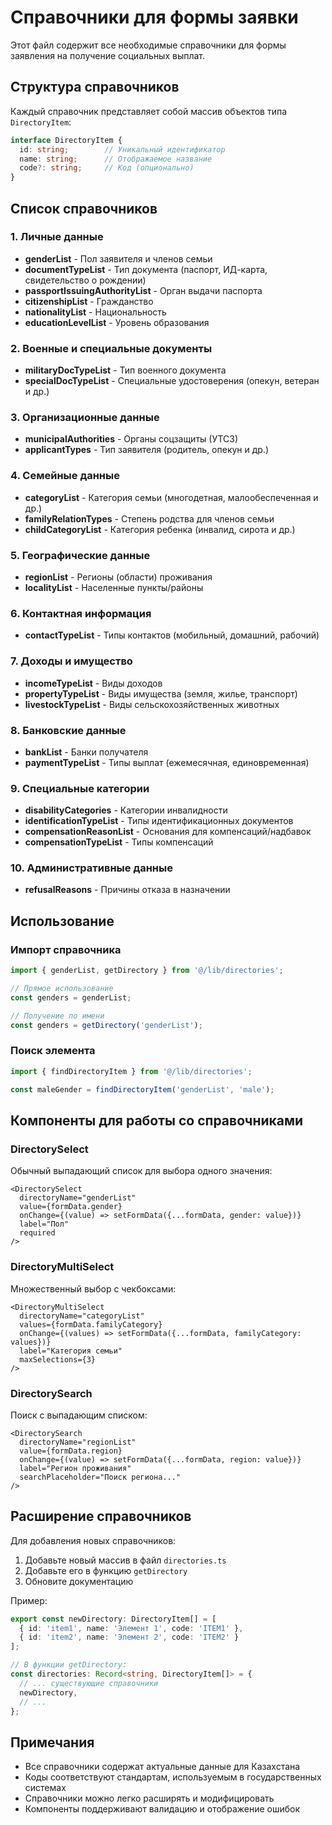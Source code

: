 # Справочники для формы заявки

Этот файл содержит все необходимые справочники для формы заявления на получение социальных выплат.

## Структура справочников

Каждый справочник представляет собой массив объектов типа `DirectoryItem`:

```typescript
interface DirectoryItem {
  id: string;        // Уникальный идентификатор
  name: string;      // Отображаемое название
  code?: string;     // Код (опционально)
}
```

## Список справочников

### 1. Личные данные
- **genderList** - Пол заявителя и членов семьи
- **documentTypeList** - Тип документа (паспорт, ИД-карта, свидетельство о рождении)
- **passportIssuingAuthorityList** - Орган выдачи паспорта
- **citizenshipList** - Гражданство
- **nationalityList** - Национальность
- **educationLevelList** - Уровень образования

### 2. Военные и специальные документы
- **militaryDocTypeList** - Тип военного документа
- **specialDocTypeList** - Специальные удостоверения (опекун, ветеран и др.)

### 3. Организационные данные
- **municipalAuthorities** - Органы соцзащиты (УТСЗ)
- **applicantTypes** - Тип заявителя (родитель, опекун и др.)

### 4. Семейные данные
- **categoryList** - Категория семьи (многодетная, малообеспеченная и др.)
- **familyRelationTypes** - Степень родства для членов семьи
- **childCategoryList** - Категория ребенка (инвалид, сирота и др.)

### 5. Географические данные
- **regionList** - Регионы (области) проживания
- **localityList** - Населенные пункты/районы

### 6. Контактная информация
- **contactTypeList** - Типы контактов (мобильный, домашний, рабочий)

### 7. Доходы и имущество
- **incomeTypeList** - Виды доходов
- **propertyTypeList** - Виды имущества (земля, жилье, транспорт)
- **livestockTypeList** - Виды сельскохозяйственных животных

### 8. Банковские данные
- **bankList** - Банки получателя
- **paymentTypeList** - Типы выплат (ежемесячная, единовременная)

### 9. Специальные категории
- **disabilityCategories** - Категории инвалидности
- **identificationTypeList** - Типы идентификационных документов
- **compensationReasonList** - Основания для компенсаций/надбавок
- **compensationTypeList** - Типы компенсаций

### 10. Административные данные
- **refusalReasons** - Причины отказа в назначении

## Использование

### Импорт справочника
```typescript
import { genderList, getDirectory } from '@/lib/directories';

// Прямое использование
const genders = genderList;

// Получение по имени
const genders = getDirectory('genderList');
```

### Поиск элемента
```typescript
import { findDirectoryItem } from '@/lib/directories';

const maleGender = findDirectoryItem('genderList', 'male');
```

## Компоненты для работы со справочниками

### DirectorySelect
Обычный выпадающий список для выбора одного значения:
```tsx
<DirectorySelect
  directoryName="genderList"
  value={formData.gender}
  onChange={(value) => setFormData({...formData, gender: value})}
  label="Пол"
  required
/>
```

### DirectoryMultiSelect
Множественный выбор с чекбоксами:
```tsx
<DirectoryMultiSelect
  directoryName="categoryList"
  values={formData.familyCategory}
  onChange={(values) => setFormData({...formData, familyCategory: values})}
  label="Категория семьи"
  maxSelections={3}
/>
```

### DirectorySearch
Поиск с выпадающим списком:
```tsx
<DirectorySearch
  directoryName="regionList"
  value={formData.region}
  onChange={(value) => setFormData({...formData, region: value})}
  label="Регион проживания"
  searchPlaceholder="Поиск региона..."
/>
```

## Расширение справочников

Для добавления новых справочников:

1. Добавьте новый массив в файл `directories.ts`
2. Добавьте его в функцию `getDirectory`
3. Обновите документацию

Пример:
```typescript
export const newDirectory: DirectoryItem[] = [
  { id: 'item1', name: 'Элемент 1', code: 'ITEM1' },
  { id: 'item2', name: 'Элемент 2', code: 'ITEM2' }
];

// В функции getDirectory:
const directories: Record<string, DirectoryItem[]> = {
  // ... существующие справочники
  newDirectory,
  // ...
};
```

## Примечания

- Все справочники содержат актуальные данные для Казахстана
- Коды соответствуют стандартам, используемым в государственных системах
- Справочники можно легко расширять и модифицировать
- Компоненты поддерживают валидацию и отображение ошибок
